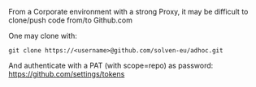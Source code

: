 From a Corporate environment with a strong Proxy, it may be difficult to clone/push code from/to Github.com

One may clone with:

    git clone https://<username>@github.com/solven-eu/adhoc.git

And authenticate with a PAT (with scope=repo) as password:
https://github.com/settings/tokens 